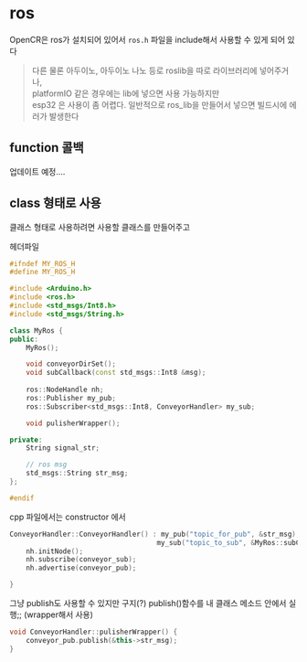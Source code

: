 # ros 
OpenCR은 ros가 설치되어 있어서 `ros.h` 파일을 include해서 사용할 수 있게 되어 있다  

> 다른 물론 아두이노, 아두이노 나노 등로 roslib을 따로 라이브러리에 넣어주거나,   
platformIO 같은 경우에는 lib에 넣으면 사용 가능하지만   
esp32 은 사용이 좀 어렵다. 일반적으로 ros_lib을 만들어서 넣으면 빌드시에 에러가 발생한다   


## function 콜백 

업데이트 예정....


## class 형태로 사용
클래스 형태로 사용하려면 사용할 클래스를 만들어주고  


헤더파일
```cpp
#ifndef MY_ROS_H
#define MY_ROS_H

#include <Arduino.h>
#include <ros.h>
#include <std_msgs/Int8.h>
#include <std_msgs/String.h>

class MyRos {
public:
    MyRos();

    void conveyorDirSet();
    void subCallback(const std_msgs::Int8 &msg);
    
    ros::NodeHandle nh;
    ros::Publisher my_pub;
    ros::Subscriber<std_msgs::Int8, ConveyorHandler> my_sub;

    void pulisherWrapper();

private:
    String signal_str;

    // ros msg
    std_msgs::String str_msg;
};

#endif
```


cpp 파일에서는 constructor 에서 

```cpp
ConveyorHandler::ConveyorHandler() : my_pub("topic_for_pub", &str_msg),
                                    my_sub("topic_to_sub", &MyRos::subCallback, this) {
    nh.initNode();
    nh.subscribe(conveyor_sub);
    nh.advertise(conveyor_pub);

}
```



그냥 publish도 사용할 수 있지만 구지(?) publish()함수를 내 클래스 메소드 안에서 실행;; (wrapper해서 사용)
```cpp
void ConveyorHandler::pulisherWrapper() {
    conveyor_pub.publish(&this->str_msg);
}
```